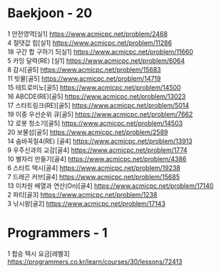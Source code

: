 # Baekjoon - 20

1  안전영역[실1] https://www.acmicpc.net/problem/2468<br>
4  절댓값 힙[실1] https://www.acmicpc.net/problem/11286<br>
18 구간 합 구하기 5[실1] https://www.acmicpc.net/problem/11660<br>
5  카잉 달력(RE) [실1] https://www.acmicpc.net/problem/6064<br>
8  감시[골5] https://www.acmicpc.net/problem/15683<br>
11 빗물[골5] https://www.acmicpc.net/problem/14719<br>
15 테트로미노[골5] https://www.acmicpc.net/problem/14500<br>
16 ABCDE(RE)[골5] https://www.acmicpc.net/problem/13023<br>
17 스타트링크(RE)[골5] https://www.acmicpc.net/problem/5014<br>
19 이중 우선순위 큐[골5] https://www.acmicpc.net/problem/7662<br>
12 로봇 청소기[골5] https://www.acmicpc.net/problem/14503<br>
20 보물섬[골5] https://www.acmicpc.net/problem/2589<br>
14 숨바꼭질4(RE) [골4] https://www.acmicpc.net/problem/13913<br>
9  우주신과의 교감[골4] https://www.acmicpc.net/problem/1774<br>
10 별자리 만들기[골4] https://www.acmicpc.net/problem/4386<br>
6  스타트 택시[골4] https://www.acmicpc.net/problem/19238<br>
7  드래곤 커브[골4] https://www.acmicpc.net/problem/15685<br>
13 이차원 배열과 연산(On)[골4] https://www.acmicpc.net/problem/17140<br>
2  파티[골3] https://www.acmicpc.net/problem/1238<br>
3  낚시왕[골2] https://www.acmicpc.net/problem/17143<br>

# Programmers - 1

1  합승 택시 요금[레벨3] https://programmers.co.kr/learn/courses/30/lessons/72413<br>
